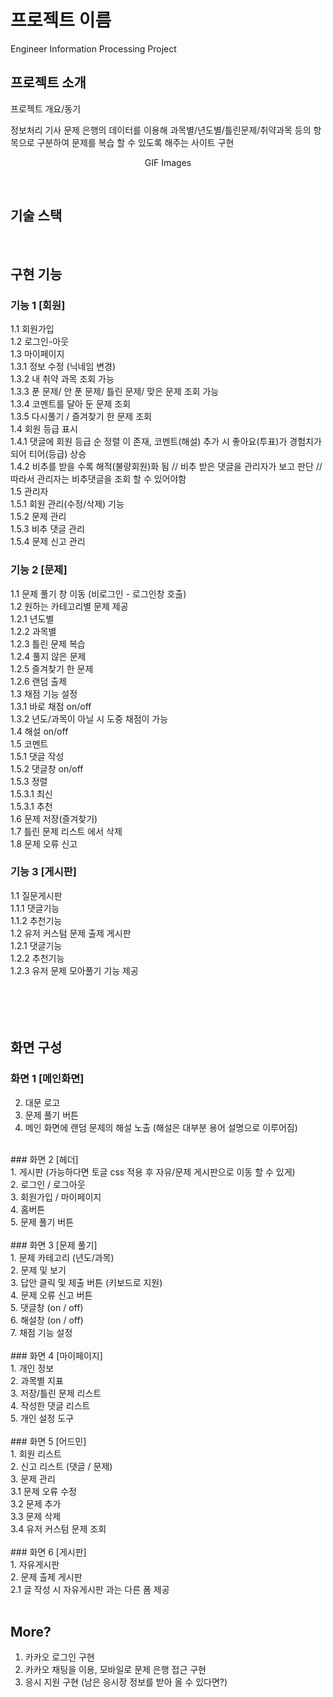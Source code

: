 # 프로젝트 이름
Engineer Information Processing Project
<!-- <p align="center">
  <br>
  <img src="./images/common/logo-sample.jpeg">
  <br>
</p> -->



## 프로젝트 소개

<p align="justify">
프로젝트 개요/동기
</p>
정보처리 기사 문제 은행의 데이터를 이용해 과목별/년도별/틀린문제/취약과목 등의 항목으로 구분하여 문제를 복습 할 수 있도록 해주는 사이트 구현

<p align="center">
GIF Images
</p>

<br>

## 기술 스택

<!-- | JavaScript | TypeScript |  React   |  Node   |
| :--------: | :--------: | :------: | :-----: |
|   ![js]    |   ![ts]    | ![react] | ![node] |
 -->
<br>

## 구현 기능

### 기능 1 [회원]
1.1 회원가입<br>
1.2 로그인-아웃<br>
1.3 마이페이지<br>
  1.3.1 정보 수정 (닉네임 변경)<br>
  1.3.2 내 취약 과목 조회 가능<br>
  1.3.3 푼 문제/ 안 푼 문제/ 틀린 문제/ 맞은 문제 조회 가능<br>
  1.3.4 코멘트를 달아 둔 문제 조회<br>
  1.3.5 다시풀기 / 즐겨찾기 한 문제 조회<br>
1.4 회원 등급 표시<br>
  1.4.1 댓글에 회원 등급 순 정렬 이 존재, 코멘트(해설) 추가 시 좋아요(투표)가 경험치가 되어 티어(등급) 상승<br>
  1.4.2 비추를 받을 수록 해적(불량회원)화 됨 // 비추 받은 댓글을 관리자가 보고 판단 // 따라서 관리자는 비추댓글을 조회 할 수 있어야함<br>
1.5 관리자<br>
  1.5.1 회원 관리(수정/삭제) 기능<br>
  1.5.2 문제 관리<br>
  1.5.3 비추 댓글 관리<br>
  1.5.4 문제 신고 관리<br>
### 기능 2 [문제]<br>
1.1 문제 풀기 창 이동 (비로그인 - 로그인창 호출)<br>
1.2 원하는 카테고리별 문제 제공<br>
  1.2.1 년도별<br>
  1.2.2 과목별<br>
  1.2.3 틀린 문제 복습<br>
  1.2.4 풀지 않은 문제<br>
  1.2.5 즐겨찾기 한 문제<br>
  1.2.6 랜덤 출제<br>
1.3 채점 기능 설정<br>
  1.3.1 바로 채점 on/off<br>
  1.3.2 년도/과목이 아닐 시 도중 채점이 가능<br>
1.4 해설 on/off<br>
1.5 코멘트<br>
  1.5.1 댓글 작성<br>
  1.5.2 댓글창 on/off<br>
  1.5.3 정렬<br>
    1.5.3.1 최신<br>
    1.5.3.1 추천<br>
1.6 문제 저장(즐겨찾기)<br>
1.7 틀린 문제 리스트 에서 삭제<br>
1.8 문제 오류 신고<br>
### 기능 3 [게시판]<br>
1.1 질문게시판<br>
  1.1.1 댓글기능<br>
  1.1.2 추천기능<br>
1.2 유저 커스텀 문제 출제 게시판<br>
  1.2.1 댓글기능<br>
  1.2.2 추천기능<br>
  1.2.3 유저 문제 모아풀기 기능 제공<br>
<br><br>
<br>
<br>
## 화면 구성<br>

### 화면 1 [메인화면]<br>
2. 대문 로고<br>
3. 문제 풀기 버튼<br>
4. 메인 화면에 랜덤 문제의 해설 노출 (해설은 대부분 용어 설명으로 이루어짐)<br>
<br>
### 화면 2 [헤더]<br>
1. 게시판 (가능하다면 토글 css 적용 후 자유/문제 게시판으로 이동 할 수 있게)<br>
2. 로그인 / 로그아웃<br>
3. 회원가입 / 마이페이지<br>
4. 홈버튼<br>
5. 문제 풀기 버튼<br>
<br>
### 화면 3 [문제 풀기]<br>
1. 문제 카테고리 (년도/과목)<br>
2. 문제 및 보기<br>
3. 답안 클릭 및 제출 버튼 (키보드로 지원)<br>
4. 문제 오류 신고 버튼<br>
5. 댓글창 (on / off)<br>
6. 해설창 (on / off)<br>
7. 채점 기능 설정<br>
<br>
### 화면 4 [마이페이지]<br>
1. 개인 정보<br>
2. 과목별 지표<br>
3. 저장/틀린 문제 리스트<br>
4. 작성한 댓글 리스트<br>
5. 개인 설정 도구<br>
<br>
### 화면 5 [어드민]<br>
1. 회원 리스트<br>
2. 신고 리스트 (댓글 / 문제)<br>
3. 문제 관리<br>
  3.1 문제 오류 수정<br>
  3.2 문제 추가<br>
  3.3 문제 삭제<br>
  3.4 유저 커스텀 문제 조회<br>
  <br>
### 화면 6 [게시판]<br>
1. 자유게시판<br>
2. 문제 출제 게시판<br>
  2.1 글 작성 시 자유게시판 과는 다른 폼 제공<br>
<br>


## More?<br>
1. 카카오 로그인 구현<br>
2. 카카오 채팅을 이용, 모바일로 문제 은행 접근 구현<br>
3. 응시 지원 구현 (남은 응시장 정보를 받아 올 수 있다면?)<br>
<p align="justify">

</p>

<br>




